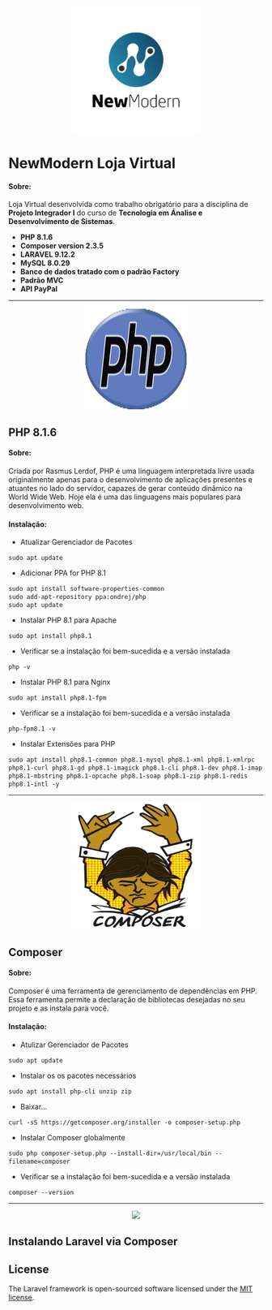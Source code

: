 <p align="center"><img src="public/assets/images/logotipo.png" width="250" height="250"></p>

# NewModern Loja Virtual

#### Sobre:

Loja Virtual desenvolvida como trabalho obrigatório para a disciplina de **Projeto Integrador I** do curso de **Tecnologia em Ánalise e Desenvolvimento de Sistemas**.

-  **PHP 8.1.6**
-  **Composer version 2.3.5** 
-  **LARAVEL 9.12.2**
-  **MySQL 8.0.29**
-  **Banco de dados tratado com o padrão Factory** 
-  **Padrão MVC**
-  **API PayPal**
---------------------------------------------------------------------------------------------------------------------------------------------------------
<p align="center"><img src="public/assets/images/phplogo.png" width="200" height="200"></p>

## PHP 8.1.6

#### Sobre:

Criada por Rasmus Lerdof, PHP é uma linguagem interpretada livre usada originalmente apenas para o desenvolvimento de aplicações presentes e atuantes no lado do servidor, capazes de gerar conteúdo dinâmico na World Wide Web. Hoje ela é uma das linguagens mais populares para desenvolvimento web.

#### Instalação:

- Atualizar Gerenciador de Pacotes
```
sudo apt update
```
- Adicionar PPA for PHP 8.1
```
sudo apt install software-properties-common
sudo add-apt-repository ppa:ondrej/php
sudo apt update
```
- Instalar PHP 8.1 para Apache
```
sudo apt install php8.1
```
- Verificar se a instalação foi bem-sucedida e a versão instalada
``` 
php -v
```
- Instalar PHP 8.1 para Nginx
```
sudo apt install php8.1-fpm
```
- Verificar se a instalação foi bem-sucedida e a versão instalada
``` 
php-fpm8.1 -v
```

- Instalar Extensões para PHP
```
sudo apt install php8.1-common php8.1-mysql php8.1-xml php8.1-xmlrpc php8.1-curl php8.1-gd php8.1-imagick php8.1-cli php8.1-dev php8.1-imap php8.1-mbstring php8.1-opcache php8.1-soap php8.1-zip php8.1-redis php8.1-intl -y
```
----------------------------------------------------------------------------------------------------------------------------------------------------------
<p align="center"><img src="public/assets/images/composerlogo.png" width="250" height="250"></p>

## Composer

#### Sobre:

Composer é uma ferramenta de gerenciamento de dependências em PHP. Essa ferramenta permite a declaração de bibliotecas desejadas no seu projeto e as instala para você.

#### Instalação:

- Atulizar Gerenciador de Pacotes
```
sudo apt update
```

- Instalar os os pacotes necessários
```
sudo apt install php-cli unzip zip
```

- Baixar...
``` cd ~
curl -sS https://getcomposer.org/installer -o composer-setup.php
```

- Instalar Composer globalmente
```
sudo php composer-setup.php --install-dir=/usr/local/bin --filename=composer
```

- Verificar se a instalação foi bem-sucedida e a versão instalada
``` 
composer --version
```

----------------------------------------------------------------------------------------------------------------------------------------------------------
<p align="center"><a href="https://laravel.com" target="_blank"><img src="https://raw.githubusercontent.com/laravel/art/master/logo-lockup/5%20SVG/2%20CMYK/1%20Full%20Color/laravel-logolockup-cmyk-red.svg" width="400"></a></p>

## Instalando Laravel via Composer





## License

The Laravel framework is open-sourced software licensed under the [MIT license](https://opensource.org/licenses/MIT).
